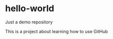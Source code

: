 hello-world
===========

Just a demo repository

This is a project about learning how to use GitHub
